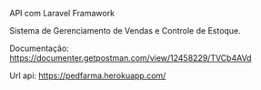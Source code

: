 API com Laravel Framawork

Sistema de Gerenciamento de Vendas e Controle de Estoque.

Documentação: https://documenter.getpostman.com/view/12458229/TVCb4AVd

Url api: https://pedfarma.herokuapp.com/
